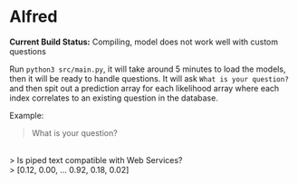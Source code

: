 # Alfred

**Current Build Status:** Compiling, model does not work well with custom questions

Run `python3 src/main.py`, it will take around 5 minutes to load the models, then it will be ready to handle questions.
It will ask `What is your question?` and then spit out a prediction array for each likelihood array where each index correlates to an existing question in the database.

Example:
> What is your question?
<br>
> Is piped text compatible with Web Services?
<br>
> [0.12, 0.00, ... 0.92, 0.18, 0.02]

